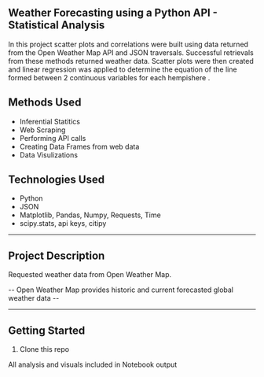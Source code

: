 ## Weather Forecasting using a Python API - Statistical Analysis

In this project scatter plots and correlations were built using data returned from the Open Weather Map API and JSON traversals. Successful retrievals from these methods returned weather data. Scatter plots were then created and linear regression was applied to determine the equation of the line formed between 2 continuous variables for each hempishere .

## Methods Used

- Inferential Statitics
- Web Scraping
- Performing API calls
- Creating Data Frames from web data
- Data Visulizations

## Technologies Used

- Python
- JSON
- Matplotlib, Pandas, Numpy, Requests, Time
- scipy.stats, api keys, citipy

---

## Project Description

Requested weather data from Open Weather Map.

-- Open Weather Map provides historic and current forecasted global weather data --

---

## Getting Started

1. Clone this repo

All analysis and visuals included in Notebook output
